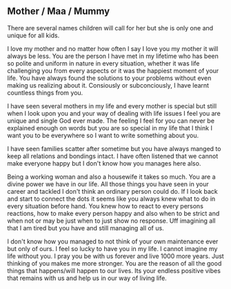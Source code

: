 ## Mother / Maa / Mummy

There are several names children will call for her but she is only one and unique for all kids.

I love my mother and no matter how often I say I love you my mother it will always be less.
You are the person I have met in my lifetime who has been so polite and uniform in nature in every situation, whether it was life challenging you from every aspects or it was the happiest moment of your life. You have always found the solutions to your problems without even making us realizing about it. Consiously or subconciously, I have learnt countless things from you. 

I have seen several mothers in my life and every mother is special but still when I look upon you and your way of dealing with life issues I feel you are unique and single God ever made. The feeling I feel for you can never be explained enough on words but you are so special in my life that I think I want you to be everywhere so I want to write  something about you.

I have seen families scatter after  sometime but you have always manged to keep all relations and bondings intact. I have often listened that we cannot make everyone happy but  I don't know how you manages here also.

Being a working woman and also a housewife it takes so much. You are a divine power we have in our life. All those things you have seen in your career and tackled I don't think an ordinary person could do. If I look back and start to connect the dots it seems like you always knew what to do in every situation before hand. You knew how to react to every persons reactions, how to make every person happy and also when to be strict and when not or may be just when to just show no response. Uff imagining all that I am tired but you have and still managing all of us.

I don't know how you managed to not think of your own maintenance ever but only of ours.
I feel so lucky to have you in my life. I cannot imagine my life without you. I pray you be with us forever and live 1000 more years. Just thinking of you makes me more stronger. You are the reason of all the good things that happens/will happen to our lives. Its your endless positive vibes that remains with us and help us in our way of living life.